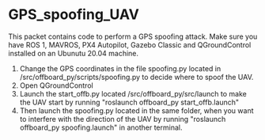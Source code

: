 # GPS_spoofing_UAV

This packet contains code to perform a GPS spoofing attack. 
Make sure you have ROS 1, MAVROS, PX4 Autopilot, Gazebo Classic and QGroundControl installed on an Ubunutu 20.04 machine. 

1. Change the GPS coordinates in the file spoofing.py located in /src/offboard_py/scripts/spoofing.py to decide where to spoof the UAV. 
2. Open QGroundControl 
3. Launch the start_offb.py located /src/offboard_py/src/launch to make the UAV start by running "roslaunch offboard_py start_offb.launch"
4. Then launch the spoofing.py located in the same folder, when you want to interfere with the direction of the UAV by running "roslaunch offboard_py spoofing.launch" in another terminal. 
